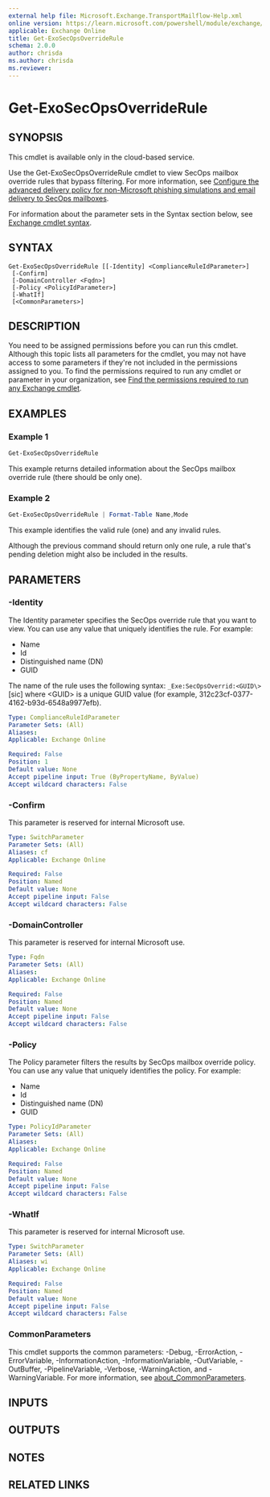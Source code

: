 ```yaml
---
external help file: Microsoft.Exchange.TransportMailflow-Help.xml
online version: https://learn.microsoft.com/powershell/module/exchange/get-exosecopsoverriderule
applicable: Exchange Online
title: Get-ExoSecOpsOverrideRule
schema: 2.0.0
author: chrisda
ms.author: chrisda
ms.reviewer:
---
```


# Get-ExoSecOpsOverrideRule

## SYNOPSIS
This cmdlet is available only in the cloud-based service.

Use the Get-ExoSecOpsOverrideRule cmdlet to view SecOps mailbox override rules that bypass filtering. For more information, see [Configure the advanced delivery policy for non-Microsoft phishing simulations and email delivery to SecOps mailboxes](https://learn.microsoft.com/defender-office-365/advanced-delivery-policy-configure).

For information about the parameter sets in the Syntax section below, see [Exchange cmdlet syntax](https://learn.microsoft.com/powershell/exchange/exchange-cmdlet-syntax).

## SYNTAX

```
Get-ExoSecOpsOverrideRule [[-Identity] <ComplianceRuleIdParameter>]
 [-Confirm]
 [-DomainController <Fqdn>]
 [-Policy <PolicyIdParameter>]
 [-WhatIf]
 [<CommonParameters>]
```

## DESCRIPTION
You need to be assigned permissions before you can run this cmdlet. Although this topic lists all parameters for the cmdlet, you may not have access to some parameters if they're not included in the permissions assigned to you. To find the permissions required to run any cmdlet or parameter in your organization, see [Find the permissions required to run any Exchange cmdlet](https://learn.microsoft.com/powershell/exchange/find-exchange-cmdlet-permissions).

## EXAMPLES

### Example 1
```powershell
Get-ExoSecOpsOverrideRule
```

This example returns detailed information about the SecOps mailbox override rule (there should be only one).

### Example 2
```powershell
Get-ExoSecOpsOverrideRule | Format-Table Name,Mode
```

This example identifies the valid rule (one) and any invalid rules.

Although the previous command should return only one rule, a rule that's pending deletion might also be included in the results.

## PARAMETERS

### -Identity
The Identity parameter specifies the SecOps override rule that you want to view. You can use any value that uniquely identifies the rule. For example:

- Name
- Id
- Distinguished name (DN)
- GUID

The name of the rule uses the following syntax: `_Exe:SecOpsOverrid:<GUID\>` \[sic\] where \<GUID\> is a unique GUID value (for example, 312c23cf-0377-4162-b93d-6548a9977efb).

```yaml
Type: ComplianceRuleIdParameter
Parameter Sets: (All)
Aliases:
Applicable: Exchange Online

Required: False
Position: 1
Default value: None
Accept pipeline input: True (ByPropertyName, ByValue)
Accept wildcard characters: False
```

### -Confirm
This parameter is reserved for internal Microsoft use.

```yaml
Type: SwitchParameter
Parameter Sets: (All)
Aliases: cf
Applicable: Exchange Online

Required: False
Position: Named
Default value: None
Accept pipeline input: False
Accept wildcard characters: False
```

### -DomainController
This parameter is reserved for internal Microsoft use.

```yaml
Type: Fqdn
Parameter Sets: (All)
Aliases:
Applicable: Exchange Online

Required: False
Position: Named
Default value: None
Accept pipeline input: False
Accept wildcard characters: False
```

### -Policy
The Policy parameter filters the results by SecOps mailbox override policy. You can use any value that uniquely identifies the policy. For example:

- Name
- Id
- Distinguished name (DN)
- GUID

```yaml
Type: PolicyIdParameter
Parameter Sets: (All)
Aliases:
Applicable: Exchange Online

Required: False
Position: Named
Default value: None
Accept pipeline input: False
Accept wildcard characters: False
```

### -WhatIf
This parameter is reserved for internal Microsoft use.

```yaml
Type: SwitchParameter
Parameter Sets: (All)
Aliases: wi
Applicable: Exchange Online

Required: False
Position: Named
Default value: None
Accept pipeline input: False
Accept wildcard characters: False
```

### CommonParameters
This cmdlet supports the common parameters: -Debug, -ErrorAction, -ErrorVariable, -InformationAction, -InformationVariable, -OutVariable, -OutBuffer, -PipelineVariable, -Verbose, -WarningAction, and -WarningVariable. For more information, see [about_CommonParameters](https://go.microsoft.com/fwlink/p/?LinkID=113216).

## INPUTS

## OUTPUTS

## NOTES

## RELATED LINKS

